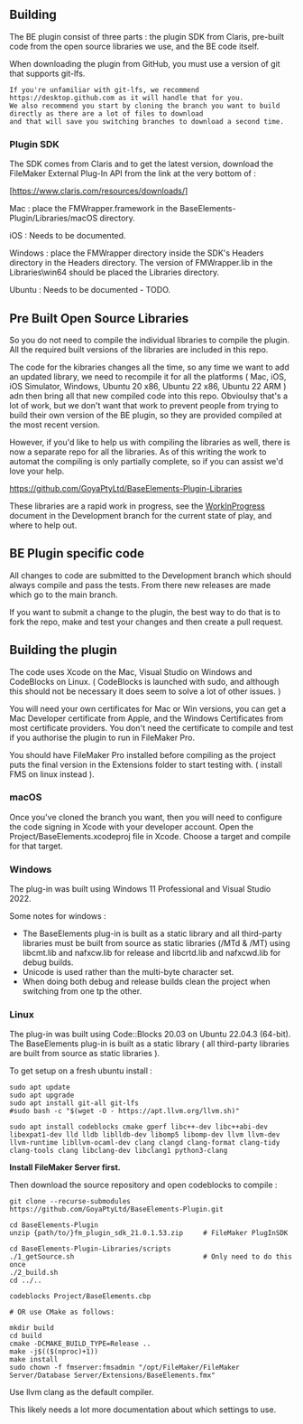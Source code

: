 ## Building

The BE plugin consist of three parts : the plugin SDK from Claris, pre-built code from the open source libraries we use, and the BE code itself.

When downloading the plugin from GitHub, you must use a version of git that supports git-lfs.

    If you're unfamiliar with git-lfs, we recommend https://desktop.github.com as it will handle that for you.
    We also recommend you start by cloning the branch you want to build directly as there are a lot of files to download
    and that will save you switching branches to download a second time.

### Plugin SDK

The SDK comes from Claris and to get the latest version, download the FileMaker External Plug-In API from the link at the very bottom of :

[https://www.claris.com/resources/downloads/]

Mac : place the FMWrapper.framework in the BaseElements-Plugin/Libraries/macOS directory.

iOS : Needs to be documented.

Windows : place the FMWrapper directory inside the SDK's Headers directory in the Headers directory. The version of FMWrapper.lib in the Libraries\win64 should be placed the Libraries directory.

Ubuntu : Needs to be documented - TODO.

## Pre Built Open Source Libraries

So you do not need to compile the individual libraries to compile the plugin. All the required built versions of the libraries are included in this repo.

The code for the kibraries changes all the time, so any time we want to add an updated library, we need to recompile it for all the platforms ( Mac, iOS, iOS Simulator, Windows, Ubuntu 20 x86, Ubuntu 22 x86, Ubuntu 22 ARM ) adn then bring all that new compiled code into this repo. Obvioulsy that's a lot of work, but we don't want that work to prevent people from trying to build their own version of the BE plugin, so they are provided compiled at the most recent version.

However, if you'd like to help us with compiling the libraries as well, there is now a separate repo for all the libraries. As of this writing the work to automat the compiling is only partially complete, so if you can assist we'd love your help.

https://github.com/GoyaPtyLtd/BaseElements-Plugin-Libraries

These libraries are a rapid work in progress, see the [WorkInProgress](WorkInProgress.md) document in the Development branch for the current state of play, and where to help out.

## BE Plugin specific code

All changes to code are submitted to the Development branch which should always compile and pass the tests. From there new releases are made which go to the main branch.

If you want to submit a change to the plugin, the best way to do that is to fork the repo, make and test your changes and then create a pull request.

## Building the plugin

The code uses Xcode on the Mac, Visual Studio on Windows and CodeBlocks on Linux. ( CodeBlocks is launched with sudo, and although this should not be necessary it does seem to solve a lot of other issues. )

You will need your own certificates for Mac or Win versions, you can get a Mac Developer certificate from Apple, and the Windows Certificates from most certificate providers. You don't need the certificate to compile and test if you authorise the plugin to run in FileMaker Pro.

You should have FileMaker Pro installed before compiling as the project puts the final version in the Extensions folder to start testing with. ( install FMS on linux instead ).

### macOS

Once you've cloned the branch you want, then you will need to configure the code signing in Xcode with your developer account. Open the Project/BaseElements.xcodeproj file in Xcode. Choose a target and compile for that target.

### Windows

The plug-in was built using Windows 11 Professional and Visual Studio 2022.

Some notes for windows :

- The BaseElements plug-in is built as a static library and all third-party libraries must be built from source as static libraries (/MTd & /MT) using libcmt.lib and nafxcw.lib for release and libcrtd.lib and nafxcwd.lib for debug builds.
- Unicode is used rather than the multi-byte character set.
- When doing both debug and release builds clean the project when switching from one tp the other.

### Linux

The plug-in was built using Code::Blocks 20.03 on Ubuntu 22.04.3 (64-bit). The BaseElements plug-in is built as a static library ( all third-party libraries are built from source as static libraries ).

To get setup on a fresh ubuntu install :

    sudo apt update
    sudo apt upgrade
    sudo apt install git-all git-lfs
    #sudo bash -c "$(wget -O - https://apt.llvm.org/llvm.sh)"

    sudo apt install codeblocks cmake gperf libc++-dev libc++abi-dev libexpat1-dev lld lldb liblldb-dev libomp5 libomp-dev llvm llvm-dev llvm-runtime libllvm-ocaml-dev clang clangd clang-format clang-tidy clang-tools clang libclang-dev libclang1 python3-clang

**Install FileMaker Server first.**

Then download the source repository and open codeblocks to compile :

    git clone --recurse-submodules https://github.com/GoyaPtyLtd/BaseElements-Plugin.git

    cd BaseElements-Plugin
    unzip {path/to/}fm_plugin_sdk_21.0.1.53.zip     # FileMaker PlugInSDK

    cd BaseElements-Plugin-Libraries/scripts
    ./1_getSource.sh                                # Only need to do this once
    ./2_build.sh
    cd ../..

    codeblocks Project/BaseElements.cbp

    # OR use CMake as follows:

    mkdir build
    cd build
    cmake -DCMAKE_BUILD_TYPE=Release ..
    make -j$(($(nproc)+1))
    make install
    sudo chown -f fmserver:fmsadmin "/opt/FileMaker/FileMaker Server/Database Server/Extensions/BaseElements.fmx"

Use llvm clang as the default compiler.

This likely needs a lot more documentation about which settings to use.

